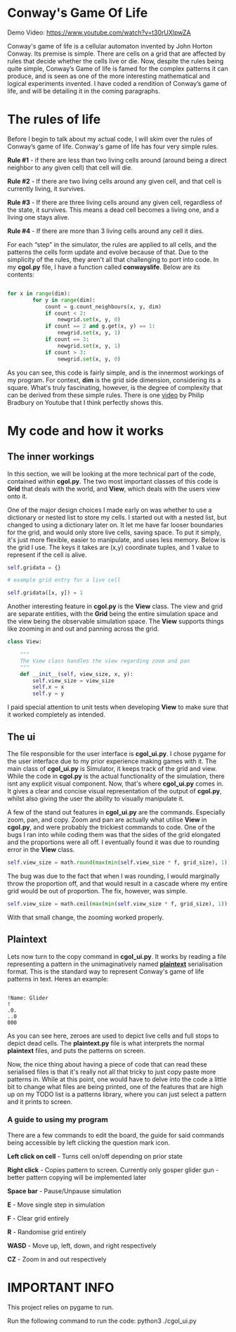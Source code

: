 # Conway's Game Of Life
Demo Video: <https://www.youtube.com/watch?v=t30rUXlpwZA>


Conway's game of life is a cellular automaton invented by John Horton Conway. Its premise is simple. There are cells on a grid that are affected by rules that decide whether the cells live or die. Now, despite the rules being quite simple, Conway’s Game of life is famed for the complex patterns it can produce, and is seen as one of the more interesting mathematical and logical experiments invented. I have coded a rendition of Conway’s game of life, and will be detailing it in the coming paragraphs.


# The rules of life


Before I begin to talk about my actual code, I will skim over the rules of Conway’s game of life. Conway's game of life has four very simple rules.
 
**Rule #1** - if there are less than two living cells around (around being a direct neighbor to any given cell) that cell will die.

**Rule #2** - If there are two living cells around any given cell, and that cell is currently living, it survives.

**Rule #3** - If there are three living cells around any given cell, regardless of the state, it survives. This means a dead cell becomes a living one, and a living one stays alive.

**Rule #4** - If there are more than 3 living cells around any cell it dies.


 For each “step” in the simulator, the rules are applied to all cells, and the patterns the cells form update and evolve because of that. Due to the simplicity of the rules, they aren't all that challenging to port into code. In my **cgol.py** file, I have a function called **conwayslife**. Below are its contents:


```python

for x in range(dim):
        for y in range(dim):
            count = g.count_neighbours(x, y, dim)
            if count < 2:
                newgrid.set(x, y, 0)
            if count == 2 and g.get(x, y) == 1:
                newgrid.set(x, y, 1)
            if count == 3:
                newgrid.set(x, y, 1)
            if count > 3:
                newgrid.set(x, y, 0)

```
As you can see, this code is fairly simple, and is the innermost workings of my program. For context, **dim** is the grid side dimension, considering its a square. What's truly fascinating, however, is the degree of complexity that can be derived from these simple rules. There is one [video](https://youtu.be/xP5-iIeKXE8?si=sDXKXkCrovsNnCv_) by Philip Bradbury on Youtube that I think perfectly shows this. 



# My code and how it works


## The inner workings 


In this section, we will be looking at the more technical part of the code, contained within **cgol.py**. The two most important classes of this code is **Grid** that deals with the world, and **View**, which deals with the users view onto it.

One of the major design choices I made early on was whether to use a dictionary or nested list to store my cells. I started out with a nested list, but changed to using a dictionary later on. It let me have far looser boundaries for the grid, and would only store live cells, saving space. To put it simply, it's just more flexible, easier to manipulate, and uses less memory. Below is the grid I use. The keys it takes are (x,y) coordinate tuples, and 1 value to represent if the cell is alive.

```python
self.gridata = {}

# example grid entry for a live cell

self.gridata([x, y]) = 1
```

Another interesting feature in **cgol.py** is the **View** class. The view and grid are separate entities, with the **Grid** being the entire simulation space and the view being the observable simulation space. The **View** supports things like zooming in and out and panning across the grid.

```python
class View:

    """
    The View class handles the view regarding zoom and pan
    """
    def __init__(self, view_size, x, y):
        self.view_size = view_size
        self.x = x
        self.y = y
```
I paid special attention to unit tests when developing **View** to make sure that it worked completely as intended.


## The ui


The file responsible for the user interface is **cgol_ui.py**. I chose pygame for the user interface due to my prior experience making games with it. The main class of **cgol_ui.py** is Simulator, it keeps track of the grid and view. While the code in **cgol.py** is the actual functionality of the simulation, there isnt any explicit visual component. Now, that's where **cgol_ui.py** comes in. It gives a clear and concise visual representation of the output of **cgol.py**, whilst also giving the user the ability to visually manipulate it.


A few of the stand out features in **cgol_ui.py** are the commands. Especially zoom, pan, and copy. Zoom and pan are actually what utilise **View** in **cgol.py**, and were probably the trickiest commands to code. One of the bugs I ran into while coding them was that the sides of the grid elongated and the proportions were all off. I eventually found it was due to rounding error in the **View** class.


```python
self.view_size = math.round(max(min(self.view_size * f, grid_size), 1))
```


The bug was due to the fact that when I was rounding, I would marginally throw the proportion off, and that would result in a cascade where my entire grid would be out of proportion. The fix, however, was simple.


```python
self.view_size = math.ceil(max(min(self.view_size * f, grid_size), 1))
```


With that small change, the zooming worked properly. 


## Plaintext


Lets now turn to the copy command in **cgol_ui.py**. It works by reading a file representing a pattern in the unimaginatively named [**plaintext**](https://conwaylife.com/wiki/plaintext) serialisation format. This is the standard way to represent Conway's game of life patterns in text. Heres an example:



```

!Name: Glider
!
.0.
..0
000

```


As you can see here, zeroes are used to depict live cells and full stops to depict dead cells. The **plaintext.py** file is what interprets the normal **plaintext** files, and puts the patterns on screen. 


Now, the nice thing about having a piece of code that can read these serialised files is that it's really not all that tricky to just copy paste more patterns in. While at this point, one would have to delve into the code a little bit to change what files are being printed, one of the features that are high up on my TODO list is a patterns library, where you can just select a pattern and it prints to screen. 


### A guide to using my program


There are a few commands to edit the board, the guide for said commands being accessible by left clicking the question mark icon.


**Left click on cell** - Turns cell on/off depending on prior state

**Right click** - Copies pattern to screen. Currently only gosper glider gun - better pattern copying will be implemented later

**Space bar** - Pause/Unpause simulation

**E** - Move single step in simulation

**F** - Clear grid entirely

**R** - Randomise grid entirely

**WASD** - Move up, left, down, and right respectively

**CZ** - Zoom in and out respectively


# IMPORTANT INFO


This project relies on pygame to run.


Run the following command to run the code: python3 ./cgol_ui.py
